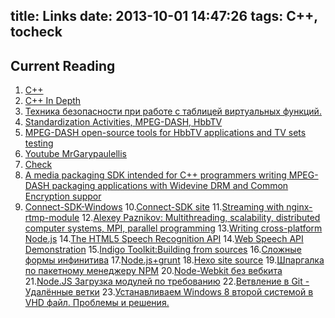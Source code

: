 title: Links
date: 2013-10-01 14:47:26
tags: C++, tocheck
---

## Current Reading
1. [C++](http://www.cplusplus.com/doc/tutorial/program_structure/)
2. [C++ In Depth](https://developers.google.com/edu/c++/cpp-in-depth)
3. [Техника безопасности при работе с таблицей виртуальных функций.](http://www.quizful.net/post/cpp_safaty_vpointer)
4. [Standardization Activities, MPEG-DASH, HbbTV](https://www.fokus.fraunhofer.de/standardization-9d7899cb560f0c1f)
5. [MPEG-DASH open-source tools for HbbTV applications and TV sets testing](http://www.hbbtv-developer.com/site/blog/?p=723)
6. [Youtube MrGarypaulellis](https://www.youtube.com/user/MrGarypaulellis)
7. [Check](https://github.com/DmitrySigaev/gpac_hbbtv)
8. [A media packaging SDK intended for C++ programmers writing MPEG-DASH packaging applications with Widevine DRM and Common Encryption suppor](https://github.com/DmitrySigaev/edash-packager)
9. [Connect-SDK-Windows](https://github.com/DmitrySigaev/Connect-SDK-Windows)
10.[Connect-SDK site](http://connectsdk.com/)
11.[Streaming with nginx-rtmp-module](http://nginx-rtmp.blogspot.ru/)
12.[Alexey Paznikov: Multithreading, scalability, distributed computer systems, MPI, parallel programming](http://www.slideshare.net/apaznikov)
13.[Writing cross-platform Node.js](http://shapeshed.com/writing-cross-platform-node/)
14.[The HTML5 Speech Recognition API](http://shapeshed.com/html5-speech-recognition-api/)
14.[Web Speech API Demonstration](https://www.google.com/intl/en/chrome/demos/speech.html)
15.[Indigo Toolkit:Building from sources](http://lifescience.opensource.epam.com/indigo/build.html#python)
16.[Сложные формы инфинитива](http://www.alleng.ru/mybook/3gram/6verb_non-fin_inf5.htm)
17.[Node.js+grunt](http://habrahabr.ru/post/243335/)
18.[Hexo site source](https://github.com/hexojs/site/edit/master/source/docs/commands.md)
19.[Шпаргалка по пакетному менеджеру NPM](http://habrahabr.ru/post/133363/)
20.[Node-Webkit без вебкита](http://habrahabr.ru/post/260789/)
21.[Node.JS Загрузка модулей по требованию](http://habrahabr.ru/post/259281/)
22.[Ветвление в Git - Удалённые ветки](https://git-scm.com/book/ru/v1/%D0%92%D0%B5%D1%82%D0%B2%D0%BB%D0%B5%D0%BD%D0%B8%D0%B5-%D0%B2-Git-%D0%A3%D0%B4%D0%B0%D0%BB%D1%91%D0%BD%D0%BD%D1%8B%D0%B5-%D0%B2%D0%B5%D1%82%D0%BA%D0%B8)
23.[Устанавливаем Windows 8 второй системой в VHD файл. Проблемы и решения.](https://tech.anisotropic.ru/virtual/ustanavlivaem-windows-8-v-vhd-fajl/)